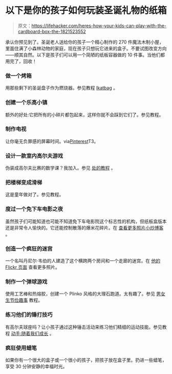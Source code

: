 # 以下是你的孩子如何玩装圣诞礼物的纸箱

> 原文：<https://lifehacker.com/heres-how-your-kids-can-play-with-the-cardboard-box-the-1821523552>

承认你预见到了。圣诞老人送给你的孩子一个精心制作的 270 件魔法木制小屋，里面住满了小森林动物的家庭，现在孩子只想玩它进来的盒子。不要试图改变方向——顺其自然。以下是孩子们可以用一个简陋的纸板容器做的 10 件事。当他们都用完了，回收！



### 做一个烤箱

用那些剩下的圣诞盘子作为燃烧器。参见教程 [Ikatbag](http://www.ikatbag.com/2009/03/cardboard-oven-link.html) 。

### 创建一个乐高小镇

额外的好处:它把所有的小碎片都包起来，这样你就不会踩到它们了。参见教程。

### 制作电视

让你毫无负罪感的屏幕时间。via[Pinterest](https://www.pinterest.com/pin/146226319131862652/)T3。

### **设计一款室内高尔夫游戏**

伪装成高尔夫比赛的数学课？我加入。参见 [处的教程](http://craftulate.com/2016/04/indoor-golf-game-preschoolers.html) 。

### 把楼梯变成滑梯

这是童年做对了。参见教程。

### 度过一个免下车电影之夜

虽然孩子们可能知道也可能不知道免下车电影院这个标志性的机构，但纸板盒版本还是非常令人愉快的。它还能控制散落的爆米花碎片。在 [查看更多照片小炒博客](http://www.smallfryblog.com/2013/03/04/drive-in-birthday/) 。

### 创造一个疯狂的迷宫

一个名叫丹尼尔·韦伯的人建造了这个横跨两个房间和一个走廊的迷宫。在 [他的 Flickr 页面](https://www.flickr.com/photos/danielweber/sets/72157594358335571/) 查看更多照片。

### 制作一个弹球游戏

使用工艺棒和热熔胶，创建一个 Plinko 风格的大理石跑道。太有趣了。参见 [男女生节俭趣事](https://frugalfun4boys.com/2016/06/23/turn-cardboard-box-epic-marble-run/) 教程。

### 练习他们的锤打技巧

有高尔夫球座吗？让小孩子通过这种锤击活动来练习他们精细的运动技能。参见教程 [动手:随着我们成长](https://handsonaswegrow.com/hammering-tees-into-a-box/) 。

### 疯狂使用蜡笔

如果你有一个很大的盒子或一个很小的孩子，把孩子放在盒子里。扔进一些蜡笔，享受 30 分钟安静的幸福时光。